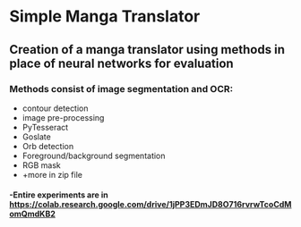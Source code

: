 # Simple Manga Translator

##  Creation of a manga translator using methods in place of neural networks for evaluation
### Methods consist of image segmentation and OCR: <br>
  - contour detection <br>
  - image pre-processing <br>
  - PyTesseract <br>
  - Goslate <br>
  - Orb detection <br>
  - Foreground/background segmentation <br>
  - RGB mask <br>
  - +more in zip file <br>
#### -Entire experiments are in https://colab.research.google.com/drive/1jPP3EDmJD8O716rvrwTcoCdMomQmdKB2
